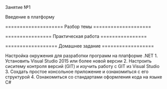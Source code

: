 Занятие №1

Введение в платформу

==================== Разбор темы ====================

================ Практическая работа ================


================== Домашнее задание ==================

Настройка окружения для разработки программ на платформе .NET
	1.	Установить Visual Studio 2015 или более новой версии
	2.	Настроить сиситему контроля версий (GIT) и изучить работу с GIT из Visual Studio
	3.	Сохдать простое консольное приложение и ознакомиться с его структурой
	4.	Ознакомиться со стандартами оформления кода на языке C#
